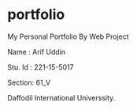 # portfolio
My Personal Portfolio By Web Project


Name : Arif Uddin

Stu. Id : 221-15-5017

Section: 61_V


Daffodil International Universsity.
